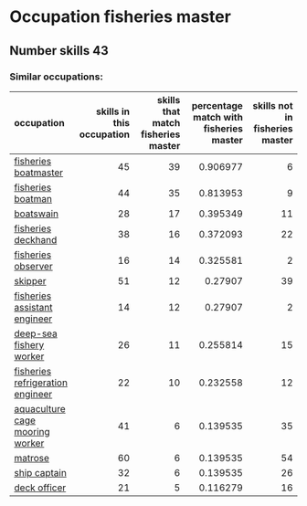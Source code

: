 # Occupation fisheries master
## Number skills 43
### Similar occupations:
| occupation                                                              |   skills in this occupation |   skills that match fisheries master |   percentage match with fisheries master |   skills not in fisheries master |
|:------------------------------------------------------------------------|----------------------------:|-------------------------------------:|-----------------------------------------:|---------------------------------:|
| [fisheries boatmaster](fisheries_boatmaster.md)                         |                          45 |                                   39 |                                 0.906977 |                                6 |
| [fisheries boatman](fisheries_boatman.md)                               |                          44 |                                   35 |                                 0.813953 |                                9 |
| [boatswain](boatswain.md)                                               |                          28 |                                   17 |                                 0.395349 |                               11 |
| [fisheries deckhand](fisheries_deckhand.md)                             |                          38 |                                   16 |                                 0.372093 |                               22 |
| [fisheries observer](fisheries_observer.md)                             |                          16 |                                   14 |                                 0.325581 |                                2 |
| [skipper](skipper.md)                                                   |                          51 |                                   12 |                                 0.27907  |                               39 |
| [fisheries assistant engineer](fisheries_assistant_engineer.md)         |                          14 |                                   12 |                                 0.27907  |                                2 |
| [deep-sea fishery worker](deep-sea_fishery_worker.md)                   |                          26 |                                   11 |                                 0.255814 |                               15 |
| [fisheries refrigeration engineer](fisheries_refrigeration_engineer.md) |                          22 |                                   10 |                                 0.232558 |                               12 |
| [aquaculture cage mooring worker](aquaculture_cage_mooring_worker.md)   |                          41 |                                    6 |                                 0.139535 |                               35 |
| [matrose](matrose.md)                                                   |                          60 |                                    6 |                                 0.139535 |                               54 |
| [ship captain](ship_captain.md)                                         |                          32 |                                    6 |                                 0.139535 |                               26 |
| [deck officer](deck_officer.md)                                         |                          21 |                                    5 |                                 0.116279 |                               16 |
